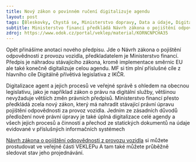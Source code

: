 ```yaml
---
title: Nový zákon o povinném ručení digitalizuje agendu
layout: post
tags: [Bleskovky, Chystá se, Ministerstvo dopravy, Data a údaje, Digitální služby, Připravovaná legislativa]
subtitle: Ministerstvo financí předkládá Návrh zákona o pojištění odpovědnosti z provozu vozidla
zdroj: https://www.odok.cz/portal/veklep/material/KORNCNPCHA35
---
```



Opět přinášíme anotaci nového předpisu. Jde o Návrh zákona o pojištění odpovědnosti z provozu vozidla, předkladatelem je Ministerstvo financí. Předpis je náhradou stávajícího zákona, kromě implementace směrnic EU ale také konečně digitalizuje celou agendu. MF si tím plní příslušné cíle z hlavního cíle Digitálně přívětivá legislativa z IKČR.

Digitalizace agent a jejich procesů ve veřejné správě s ohledem na obecnou legislativu, jako je například zákon o právu na digitální služby, většinou nevyžaduje větších změn právních předpisů. Ministerstvo financí přesto předkládá zcela nový zákon, který má nahradit stávající právní úpravu pojištění odpovědnosti za provoz vozidla. Jedním ze zásadních důvodů předložení nové právní úpravy je také úplná digitalizace celé agendy a všech jejich procesů a činností a přechod ze statických dokumentů na údaje evidované v příslušných informačních systémech 
 
[Návrh zákona o pojištění odpovědnosti z provozu vozidla](https://www.odok.cz/portal/veklep/material/KORNCNPCHA35) si můžete prostudovat ve veřejné části VEKLEPu A tam také můžete průběžně sledovat stav jeho projednávání.